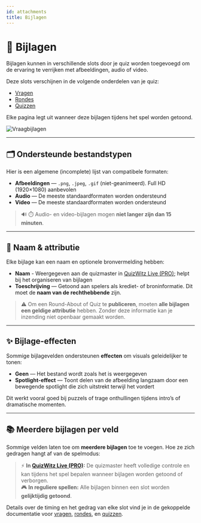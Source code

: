 ```yaml
---
id: attachments
title: Bijlagen
---
```


# 📎 Bijlagen

Bijlagen kunnen in verschillende slots door je quiz worden toegevoegd om de ervaring te verrijken met afbeeldingen, audio of video.

Deze slots verschijnen in de volgende onderdelen van je quiz:

- [Vragen](../editor/writing-questions)
- [Rondes](../editor/round-options)
- [Quizzen](../editor/quiz-options)

Elke pagina legt uit wanneer deze bijlagen tijdens het spel worden getoond.

![Vraagbijlagen](/images/edit-question.png)

---

## 🗂️ Ondersteunde bestandstypen

Hier is een algemene (incomplete) lijst van compatibele formaten:

- **Afbeeldingen** — `.png`, `.jpeg`, `.gif` (niet-geanimeerd). Full HD (1920×1080) aanbevolen
- **Audio** — De meeste standaardformaten worden ondersteund
- **Video** — De meeste standaardformaten worden ondersteund

> 🔊 ⏱️ Audio- en video-bijlagen mogen **niet langer zijn dan 15 minuten**.

---

## 📝 Naam & attributie

Elke bijlage kan een naam en optionele bronvermelding hebben:

- **Naam** - Weergegeven aan de quizmaster in [QuizWitz Live (PRO)](../quizmaster/001-introduction.md); helpt bij het organiseren van bijlagen
- **Toeschrijving** — Getoond aan spelers als krediet- of broninformatie. Dit moet de **naam van de rechthebbende** zijn.

> ⚠️ Om een Round-About of Quiz te **publiceren**, moeten **alle bijlagen een geldige attributie** hebben. Zonder deze informatie kan je inzending niet openbaar gemaakt worden.

---

## ✨ Bijlage-effecten

Sommige bijlagevelden ondersteunen **effecten** om visuals geleidelijker te tonen:

- **Geen** — Het bestand wordt zoals het is weergegeven
- **Spotlight-effect** — Toont delen van de afbeelding langzaam door een bewegende spotlight die zich uitstrekt terwijl het vordert

Dit werkt vooral goed bij puzzels of trage onthullingen tijdens intro’s of dramatische momenten.

---

## 📚 Meerdere bijlagen per veld

Sommige velden laten toe om **meerdere bijlagen** toe te voegen. Hoe ze zich gedragen hangt af van de spelmodus:

> ⚡ **In [QuizWitz Live (PRO)](../quizmaster/001-introduction.md):** De quizmaster heeft volledige controle en kan tijdens het spel bepalen wanneer bijlagen worden getoond of verborgen.\
> 🎮 **In reguliere spellen:** Alle bijlagen binnen een slot worden **gelijktijdig getoond**.

Details over de timing en het gedrag van elke slot vind je in de gekoppelde documentatie voor [vragen](../editor/015-importing-questions.md), [rondes](../editor/008-round-options.md), en [quizzen](../editor/007-quiz-options.md).
